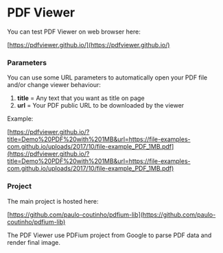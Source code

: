# PDF Viewer

You can test PDF Viewer on web browser here:

[https://pdfviewer.github.io/](https://pdfviewer.github.io/)

### Parameters

You can use some URL parameters to automatically open your PDF file and/or change viewer behaviour:

1. **title** = Any text that you want as title on page
2. **url** = Your PDF public URL to be downloaded by the viewer

Example:

[https://pdfviewer.github.io/?title=Demo%20PDF%20with%201MB&url=https://file-examples-com.github.io/uploads/2017/10/file-example_PDF_1MB.pdf](https://pdfviewer.github.io/?title=Demo%20PDF%20with%201MB&url=https://file-examples-com.github.io/uploads/2017/10/file-example_PDF_1MB.pdf)

### Project

The main project is hosted here:

[https://github.com/paulo-coutinho/pdfium-lib](https://github.com/paulo-coutinho/pdfium-lib)

The PDF Viewer use PDFium project from Google to parse PDF data and render final image.
